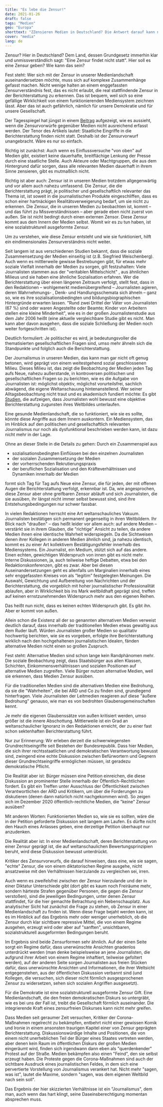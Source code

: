 ```yaml
---
title: "Es lebe die Zensur!"
date: 2021-01-26
draft: false
tags: "Medien"
geo: "Europa"
shorttext: "ZZensieren Medien in Deutschland? Die Antwort darauf kann nur lauten: Selbstverständlich. Eine Zensur findet statt. Weitreichend, dass unser demokratisches und gesellschaftliches Gefüge Schaden genommen hat"
cover: "media"
lang: de
---
```


Zensur? Hier in Deutschland? Dem Land, dessen Grundgesetz immerhin klar und unmissverständlich sagt: "Eine Zensur findet nicht statt". Hier soll es eine Zensur geben? Wie kann das sein?

Fest steht: Wer sich mit der Zensur in unserer Medienlandschaft auseinandersetzen möchte, muss sich auf komplexe Zusammenhänge gefasst machen. Nicht wenige halten an einem enggefassten Zensurverständnis fest, das es nicht erlaubt, die real stattfindende Zensur in der Berichterstattung zu erkennen. Das ist bequem, weil sich so eine gefällige Wirklichkeit von einem funktionierenden Mediensystem zeichnen lässt. Aber das ist auch gefährlich, nämlich für unsere Demokratie und für unsere Gesellschaft.

Der Tagesspiegel hat jüngst in einem [Beitrag](https://www.tagesspiegel.de/politik/arbeit-der-community-redaktion-warum-der-zensurvorwurf-nicht-greift/26710780.html "Warum der Zensurvorwurf nicht greift") aufgezeigt, wie es aussieht, wenn die Zensurvorwürfe gegenüber Medien nicht ausreichend erfasst werden. Der Tenor des Artikels lautet: Staatliche Eingriffe in die Berichterstattung finden nicht statt. Deshalb ist der Zensurvorwurf unangebracht. Wäre es nur so einfach.

Richtig ist zunächst: Auch wenn es Einflussversuche "von oben" auf Medien gibt, existiert keine dauerhafte, breitflächige Lenkung der Presse durch eine staatliche Stelle. Auch Akteure oder Machtgruppen, die aus dem Hintergrund dafür sorgen, dass alle relevanten Medien dauerhaft in ihrem Sinne zensieren, gibt es mutmaßlich nicht.

Richtig ist aber auch: Zensur ist in unseren Medien trotzdem allgegenwärtig und vor allem auch nahezu umfassend. Die Zensur, die die Berichterstattung prägt, je politischer und gesellschaftlich relevanter das Thema ist, ist soweit in die journalistischen Produkte eingeschliffen, dass es schon einer hartnäckigen Realitätsverweigerung bedarf, um sie nicht zu erkennen. Die Zensur, die in unseren Medien zu beobachten ist, kommt – und das führt zu Missverständnissen – aber gerade eben nicht zuerst von außen. Sie ist nicht bedingt durch einen externen Zensor. Diese Zensur kommt aus dem Innern der Medien selbst. Womit wir es zu tun haben, ist eine sozialstrukturell ausgeformte Zensur.

Um zu verstehen, wie diese Zensur entsteht und wie sie funktioniert, hilft ein eindimensionales Zensurverständnis nicht weiter.

Seit langem ist aus verschiedenen Studien bekannt, dass die soziale Zusammensetzung der Medien einseitig ist (z.B. Siegfried Weischenberg). Auch wenn es mittlerweile gewisse Bestrebungen gibt, für etwas mehr soziale Vielfalt innerhalb der Medien zu sorgen, gilt festzuhalten: Viele Journalisten stammen aus der "veritablen Mittelschicht" , aus ähnlichen Milieus und sie haben eine ähnliche Sozialisation erfahren. Wer die Berichterstattung über einen längeren Zeitraum verfolgt, stellt fest, dass in den Redaktionen – wohlgemerkt medienübergreifend – Journalisten agieren, deren Wahrnehmungs- , Denk- und Handlungsschemata sich ähneln – ganz so, wie es ihre sozialisationsbedingten und bildungsbiographischen Hintergründe erwarten lassen. "Rund zwei Drittel der Väter von Journalisten (67 %) sind oder waren Angestellte oder Beamte; Kinder von Arbeitern stellen eine kleine Minderheit", wie es in der großen Journalistenstudie aus dem Jahr 2006 heißt (eine aktuelle vergleichbare Studie gibt es nicht. Man kann aber davon ausgehen, dass die soziale Schließung der Medien noch weiter fortgeschritten ist).

Deutlich formuliert: Je politischer es wird, je bedeutungsvoller die thematisierten gesellschaftlichen Fragen sind, umso mehr ähneln sich die Standpunkte und folglich auch die Berichterstattung.

Der Journalismus in unseren Medien, das kann man gar nicht oft genug betonen, wird geprägt von einem weitestgehend sozial geschlossenen Milieu. Dieses Milieu ist, das zeigt die Beobachtung der Medien jeden Tag aufs Neue, nahezu außerstande, in kontroversen politischen und gesellschaftlichen Fragen so zu berichten, wie es die Aufgabe von Journalisten ist: möglichst objektiv, möglichst vorurteilsfrei, sachlich abwägend, die eigene Weltanschauung hintenanstellend. Wer seiner Alltagsbeobachtung nicht traut und es akademisch fundiert möchte: Es gibt [Studien](https://www.heise.de/tp/features/Der-Journalismus-muss-sich-der-Diskussion-um-Objektivitaet-stellen-3369820.html "Der Journalismus muss sich der Diskussion um Objektivität stellen"), die aufzeigen, dass Journalisten wohl bewusst eine objektive Berichterstattung zugunsten ihres Weltbildes unterlaufen.

Eine gesunde Medienlandschaft, die so funktioniert, wie sie es sollte, könnte diese Angriffe aus dem Innern auskontern. Ein Mediensystem, das im Hinblick auf den politischen und gesellschaftlich relevanten Journalismus nur noch als dysfunktional beschrieben werden kann, ist dazu nicht mehr in der Lage.

Ohne an dieser Stelle in die Details zu gehen: Durch ein Zusammenspiel aus

  - sozialisationsbedingten Einflüssen bei den einzelnen Journalisten
  - der sozialen Zusammensetzung der Medien
  - der vorherrschenden Rekrutierungspraxis
  - der beruflichen Sozialisation und den Kräfteverhältnissen und Dynamiken innerhalb der Medien

formt sich Tag für Tag aufs Neue eine Zensur, die für jeden, der mit offenen Augen die Berichterstattung verfolgt, erkennbar ist. Da, wie angesprochen, diese Zensur aber ohne greifbaren Zensor abläuft und sich Journalisten, die sie ausüben, ihr längst nicht immer selbst bewusst sind, sind ihre Entstehungsbedingungen nur schwer fassbar.

In vielen Redaktionen herrscht eine Art weltanschauliches Vakuum. Journalisten bestätigen sich permanent gegenseitig in ihren Weltbildern. Ihr Blick nach "draußen" – das heißt leider vor allem auch: auf andere Medien – verstärkt sie in ihrem Glauben, die "richtige" Ansicht zu teilen, da andere Medien ihnen eine identische Wahrheit widerspiegeln. Da die Sichtweisen denen ihrer Kollegen in anderen Medien ähnlich sind, ja nahezu identisch, kommt es zu einer Art kollektivem Bestätigungsfehler innerhalb des Mediensystems. Ein Journalist, ein Medium, stützt sich auf das andere. Einen echten, gewichtigen Widerspruch von innen gibt es nicht mehr. Interne Diskussionen, ja, auch teilweise heftige Debatten, etwa bei den Redaktionskonferenzen, gibt es zwar. Aber bei diesen Auseinandersetzungen geht es allenfalls um Marginalien innerhalb eines sehr enggefassten Kreises von als "legitim" festgelegten Meinungen. Die Auswahl, Gewichtung und Aufbereitung von Nachrichten und der Berichterstattung, die vorgeblich mit hoher journalistischer Professionalität ablaufen, aber in Wirklichkeit bis ins Mark weltbildhaft geprägt sind, treffen auf keinen ernstzunehmenden Widerspruch mehr aus den eigenen Reihen.

Das heißt nun nicht, dass es keinen echten Widerspruch gibt. Es gibt ihn. Aber er kommt von außen.

Allein schon die Existenz all der so genannten alternativen Medien verweist deutlich darauf, dass innerhalb der traditionellen Medien etwas gewaltig aus dem Ruder läuft. Würden Journalisten großer Medien so qualitativ hochwertig berichten, wie sie es vorgeben, erfolgte ihre Berichterstattung wirklich nach den hochgehaltenen journalistischen Idealen, fänden alternative Medien nicht einen so großen Zuspruch.

Fest steht: Alternative Medien sind schon lange kein Randphänomen mehr. Die soziale Beobachtung zeigt, dass Staatsbürger aus allen Klassen, Schichten, Einkommensverhältnissen und sozialen Positionen auf alternative Medien zugreifen. Viele Bürger nutzen alternative Medien, weil sie erkennen, dass Medien Zensur ausüben.

Für die traditionellen Medien sind die alternativen Medien eine Bedrohung, da sie die "Wahrheiten", die bei ARD und Co zu finden sind, grundlegend hinterfragen. Viele Journalisten der Leitmedien reagieren auf diese "äußere Bedrohung" genauso, wie man es von bedrohten Glaubensgemeinschaften kennt.

Je mehr die eigenen Glaubenssätze von außen kritisiert werden, umso größer ist die innere Abschottung. Mittlerweile ist ein Grad an weltanschaulicher Ignoranz in den Redaktionen erreicht, der zu einer fast schon sektenhaften Berichterstattung führt.

Nur zur Erinnerung: Wir erleben derzeit die schwerwiegensten Grundrechtseingriffe seit Bestehen der Bundesrepublik. Dass hier Medien, die sich ihrer rechtsstaatlichen und demokratischen Verantwortung bewusst sind, zwingend eine echte Diskussion zwischen Befürwortern und Gegnern dieser Grundrechtseingriffe ermöglichen müssen, ist geradezu demokratische Pflicht.

Die Realität aber ist: Bürger müssen eine Petition einreichen, die diese Diskussion an prominenter Stelle innerhalb der Öffentlich-Rechtlichen fordert. Es gibt ein Treffen unter Ausschluss der Öffentlichkeit zwischen Verantwortlichen der ARD und Kritikern, um über die Forderungen zu diskutieren (denen dann natürlich nicht nachgekommen wird). So zeigen sich im Dezember 2020 öffentlich-rechtliche Medien, die "keine" Zensur ausüben?

Mit anderen Worten: Funktionierten Medien so, wie sie es sollten, wäre die in der Petition geforderte Diskussion seit langem am Laufen. Es dürfte nicht den Hauch eines Anlasses geben, eine derzeitige Petition überhaupt nur anzudenken.

Die Realität aber ist: In einer Medienlandschaft, deren Berichterstattung von einer Zensur geprägt ist, die auf weltanschaulichen Bewertungsprinzipien beruht, wird diese Diskussion bewusst unterdrückt.

Kritiker des Zensurvorwurfs, die darauf hinweisen, dass eine, wie sie sagen, "echte" Zensur, die von einem diktatorischen Regime ausgehe, nicht ansatzweise mit den Verhältnissen hierzulande zu vergleichen sei, irren.

Auch wenn es zweifelsfrei zwischen der Zensur hierzulande und der in einer Diktatur Unterschiede gibt (dort gibt es kaum noch Freiräume mehr, sondern härteste Strafen gegenüber Personen, die gegen die Zensur verstoßen), sind die jeweiligen Bedingungen, unter denen Zensur stattfindet, für die hier gemachte Betrachtung ein Nebenschauplatz. Aus analytischer Sicht hat zunächst die Frage zu stehen, ob Zensur in einer Medienlandschaft zu finden ist. Wenn diese Frage bejaht werden kann, ist es im Hinblick auf das Ergebnis mehr oder weniger unerheblich, ob die Zensur durch klar sichtbare repressive Mittel, die von einem Regime ausgehen, erzeugt wird oder aber auf "sanften", unsichtbaren, sozialstrukturell ausgeformten Bedingungen beruht.

Im Ergebnis sind beide Zensurformen sehr ähnlich. Auf der einen Seite sorgt ein Regime dafür, dass unerwünschte Ansichten gnadenlos unterdrückt werden (man denke beispielsweise an jene Journalisten, die aufgrund ihrer Arbeit von einem Regime inhaftiert, teilweise gefoltert werden), auf der anderen Seite sorgen Journalisten aus freien Stücken dafür, dass unerwünschte Ansichten und Informationen, die ihrer Weltsicht entgegenstehen, aus der öffentlichen Diskussion verbannt sind (und Kollegen, die versuchen, sich dieser nicht förmlich ausgesprochenen Zensur zu widersetzen, sehen sich sozialen Angriffen ausgesetzt).

Für die Demokratie ist eine sozialstrukturell ausgeformte Zensur Gift. Eine Medienlandschaft, die den freien demokratischen Diskurs so untergräbt, wie es bei uns der Fall ist, treibt die Gesellschaft förmlich auseinander. Die integrierende Kraft eines zensurfreien Diskurses kann nicht mehr greifen.

Dass Medien seit geraumer Zeit versuchen, Kritiker der Corona-Maßnahmen regelrecht zu bekämpfen, entbehrt nicht einer gewissen Komik und Ironie in einem ansonsten traurigen Kapitel einer von Zensur geprägten Berichterstattung. Diskussionswürdige Inhalte und Positionen, die von einem nicht unerheblichen Teil der Bürger eines Staates vertreten werden, aber denen kein Raum im öffentlichen Diskurs der großen Medien eingeräumt wird, finden sich irgendwann dann eben als "querdenkender" Protest auf der Straße. Medien bekämpfen also einen "Feind", den sie selbst erzeugt haben. Die Proteste gegen die Corona-Maßnahmen sind auch der sichtbare Ausdruck eines journalistischen Feldes, in dem sich eine pervertierte Vorstellung von Journalismus verankert hat. Nicht mehr "sagen, was ist", lautet die Maxime, sondern "sagen, was dem eigenen Weltbild nach sein soll".

Das Ergebnis der hier skizzierten Verhältnisse ist ein "Journalismus", dem man, auch wenn das hart klingt, seine Daseinsberechtigung momentan absprechen muss.
